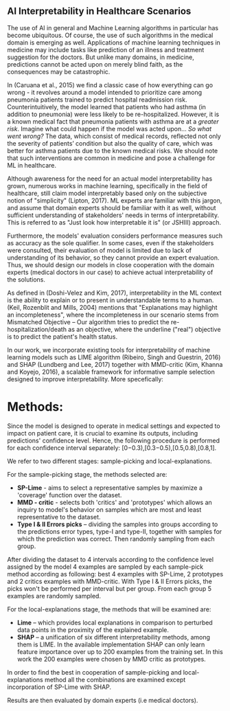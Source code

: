 ## AI Interpretability in Healthcare Scenarios

The use of AI in general and Machine Learning algorithms in particular has become ubiquitous. Of course, the use of such algorithms in the medical domain is emerging as well. Applications of machine learning techniques in medicine may include tasks like prediction of an illness and treatment suggestion for the doctors. But unlike many domains, in medicine, predictions cannot be acted upon on merely blind faith, as the consequences may be catastrophic.

In (Caruana et al., 2015) we find a classic case of how everything can go wrong - it revolves around a model intended to prioritize care among pneumonia patients trained to predict hospital readmission risk. Counterintuitively, the model learned that patients who had asthma (in addition to pneumonia) were less likely to be re-hospitalized. However, it is a known medical fact that pneumonia patients with asthma are at a *greater risk*. Imagine what could happen if the model was acted upon... 
*So what went wrong?* The data, which consist of medical records, reflected not only the severity of patients’ condition but also the quality of care, which was better for asthma patients due to the known medical risks.
We should note that such interventions are common in medicine and pose a challenge for ML in healthcare.

Although awareness for the need for an actual model interpretability has grown, numerous works in machine learning, specifically in the field of healthcare, still claim model interpretably based only on the subjective notion of "simplicity" (Lipton, 2017). ML experts are familiar with this jargon, and assume that domain experts should be familiar with it as well, without sufficient understanding of stakeholders' needs in terms of interpretability. This is referred to as "Just look how interpretable it is" (or JSHIII) approach.

Furthermore, the models' evaluation considers performance measures such as accuracy as the sole qualifier. In some cases, even if the stakeholders were consulted, their evaluation of model is limited due to lack of understanding of its behavior, so they cannot provide an expert evaluation. Thus, we should design our models in close cooperation with the domain experts (medical doctors in our case) to achieve actual interpretability of the solutions.

As defined in (Doshi-Velez and Kim, 2017), interpretability in the ML context is the ability to explain or to present in understandable terms to a human. (Keil, Rozenblit and Mills, 2004) mentions that "Explanations may highlight an incompleteness", where the incompleteness in our scenario stems from Mismatched Objective – Our algorithm tries to predict the re-hospitalization/death as an objective, where the underline ("real") objective is to predict the patient's health status.

In our work, we incorporate existing tools for interpretability of machine learning models such as LIME algorithm (Ribeiro, Singh and Guestrin, 2016) and SHAP (Lundberg and Lee, 2017) together with MMD-critic (Kim, Khanna and Koyejo, 2016), a scalable framework for informative sample selection designed to improve interpretability. More specefically: 

# Methods:
Since the model is designed to operate in medical settings and expected to impact on patient care, it is crucial to examine its outputs, including predictions' confidence level. Hence, the following procedure is performed for each confidence interval separately:
[0−0.3),[0.3−0.5),[0.5,0.8),[0.8,1].

We refer to two different stages: sample-picking and local-explanations.

For the sample-picking stage, the methods selected are: 

-  **SP-Lime** - aims to select a representative samples by maximize a 'coverage' function over the dataset.
- **MMD - critic** - selects both 'critics' and 'prototypes' which allows an inquiry to model's behavior on samples which are most and least representative to the dataset.
-  **Type I & II Errors picks** – dividing the samples into groups according to the predictions error types, type-I and type-II, together with samples for which the prediction was correct. Then randomly sampling from each group.

After dividing the dataset to 4 intervals according to the confidence level assigned by the model 4 examples are sampled by each sample-pick method according as following: best 4 examples with SP-Lime, 2 prototypes and 2 critics examples with MMD-critic. With Type I & II Errors picks, the picks won't be performed per interval but per group. From each group 5 examples are randomly sampled.

For the local-explanations stage, the methods that will be examined are:
- **Lime** – which provides local explanations in comparison to perturbed data points in the proximity of the explained example.
- **SHAP** – a unification of six different interpretability methods, among them is LIME. In the available implementation SHAP can only learn feature importance over up to 200 examples from the training set. In this work the 200 examples were chosen by MMD critic as prototypes.

In order to find the best in cooperation of sample-picking and local-explanations method all the combinations are examined except incorporation of SP-Lime with SHAP.

Results are then evaluated by domain experts (i.e medical doctors).
 
 

